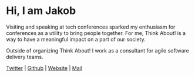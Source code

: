 # Hi, I am Jakob

Visiting and speaking at tech conferences sparked my enthusiasm for conferences
as a utility to bring people together. For me, Think About! is a way to have a meaningful impact on a part of our society.

Outside of organizing Think About! I work as a consultant for agile software
delivery teams.

[Twitter](https://twitter.com/hldrbm) |
[Github](https://github.com/holderbaum) |
[Website](https://holderbaum.io/) |
[Mail](mailto:jakob@think-about.io)
